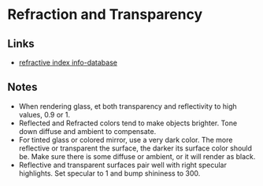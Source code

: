 # Refraction and Transparency

## Links

* [refractive index info-database](https://github.com/polyanskiy/refractiveindex.info-database)

## Notes

- When rendering glass, et both transparency and reflectivity to high values, 0.9 or 1.
- Reflected and Refracted colors tend to make objects brighter. Tone down diffuse and ambient to compensate.
- For tinted glass or colored mirror, use a very dark color.  The more reflective or transparent the surface, the darker its surface color should be.  Make sure there is some diffuse or ambient, or it will render as black.
- Reflective and transparent surfaces pair well with right specular highlights.  Set specular to 1 and bump shininess to 300.
